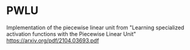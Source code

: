 # PWLU
Implementation of the piecewise linear unit from
"Learning specialized activation functions with the Piecewise Linear Unit"
https://arxiv.org/pdf/2104.03693.pdf

